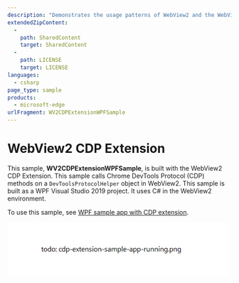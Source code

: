 ```yaml
---
description: "Demonstrates the usage patterns of WebView2 and the WebView2 CDP Extension in WPF apps."
extendedZipContent:
  -
    path: SharedContent
    target: SharedContent
  -
    path: LICENSE
    target: LICENSE
languages:
  - csharp
page_type: sample
products:
  - microsoft-edge
urlFragment: WV2CDPExtensionWPFSample
---
```

# WebView2 CDP Extension

<!-- only enough info to differentiate this sample vs the others; what is different about this sample compared to the sibling samples? -->
This sample, **WV2CDPExtensionWPFSample**, is built with the WebView2 CDP Extension.  This sample calls Chrome DevTools Protocol (CDP) methods on a `DevToolsProtocolHelper` object in WebView2.  This sample is built as a WPF Visual Studio 2019 project.  It uses C# in the WebView2 environment.

To use this sample, see [WPF sample app with CDP extension](https://docs.microsoft.com/microsoft-edge/webview2/samples/wv2cdpextensionwpfsample).

![CDP Extension sample app running](screenshots/cdp-extension-sample-app-running.png)
